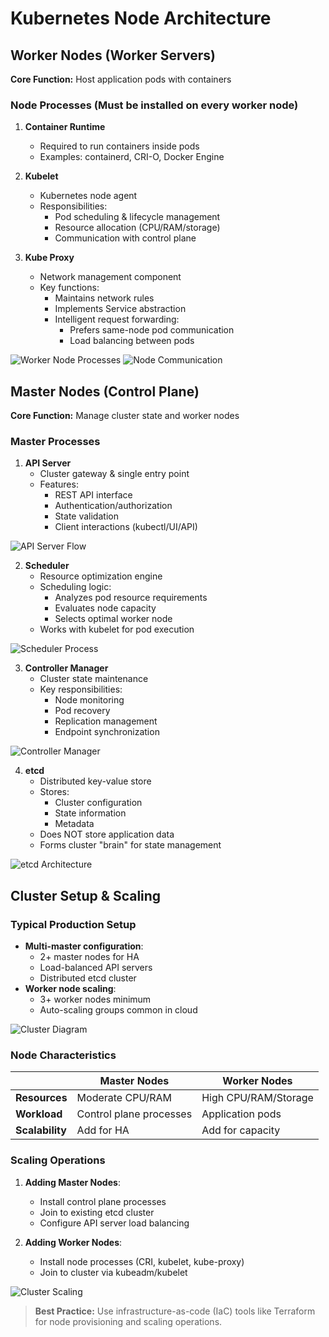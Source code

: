 # Kubernetes Node Architecture

## Worker Nodes (Worker Servers)
**Core Function:** Host application pods with containers

### Node Processes (Must be installed on every worker node)
1. **Container Runtime**  
   - Required to run containers inside pods
   - Examples: containerd, CRI-O, Docker Engine

2. **Kubelet**  
   - Kubernetes node agent
   - Responsibilities:
     - Pod scheduling & lifecycle management
     - Resource allocation (CPU/RAM/storage)
     - Communication with control plane

3. **Kube Proxy**  
   - Network management component
   - Key functions:
     - Maintains network rules
     - Implements Service abstraction
     - Intelligent request forwarding:
       - Prefers same-node pod communication
       - Load balancing between pods

![Worker Node Processes](k8s-basics-images/image-13.png)
![Node Communication](k8s-basics-images/image-14.png)

## Master Nodes (Control Plane)
**Core Function:** Manage cluster state and worker nodes

### Master Processes
1. **API Server**  
   - Cluster gateway & single entry point
   - Features:
     - REST API interface
     - Authentication/authorization
     - State validation
     - Client interactions (kubectl/UI/API)

![API Server Flow](k8s-basics-images/image-16.png)

2. **Scheduler**  
   - Resource optimization engine
   - Scheduling logic:
     - Analyzes pod resource requirements
     - Evaluates node capacity
     - Selects optimal worker node
   - Works with kubelet for pod execution

![Scheduler Process](k8s-basics-images/image-17.png)

3. **Controller Manager**  
   - Cluster state maintenance
   - Key responsibilities:
     - Node monitoring
     - Pod recovery
     - Replication management
     - Endpoint synchronization

![Controller Manager](k8s-basics-images/image-18.png)

4. **etcd**  
   - Distributed key-value store
   - Stores:
     - Cluster configuration
     - State information
     - Metadata
   - Does NOT store application data
   - Forms cluster "brain" for state management

![etcd Architecture](k8s-basics-images/image-19.png)

## Cluster Setup & Scaling
### Typical Production Setup
- **Multi-master configuration**:
  - 2+ master nodes for HA
  - Load-balanced API servers
  - Distributed etcd cluster
- **Worker node scaling**:
  - 3+ worker nodes minimum
  - Auto-scaling groups common in cloud

![Cluster Diagram](k8s-basics-images/image-20.png)

### Node Characteristics
|                | Master Nodes               | Worker Nodes               |
|----------------|----------------------------|----------------------------|
| **Resources**  | Moderate CPU/RAM           | High CPU/RAM/Storage       |
| **Workload**   | Control plane processes    | Application pods           |
| **Scalability**| Add for HA                 | Add for capacity           |

### Scaling Operations
1. **Adding Master Nodes**:
   - Install control plane processes
   - Join to existing etcd cluster
   - Configure API server load balancing

2. **Adding Worker Nodes**:
   - Install node processes (CRI, kubelet, kube-proxy)
   - Join to cluster via kubeadm/kubelet

![Cluster Scaling](k8s-basics-images/image-21.png)

> **Best Practice:** Use infrastructure-as-code (IaC) tools like Terraform for node provisioning and scaling operations.